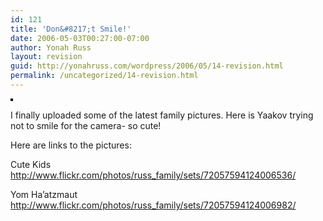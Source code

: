 ```yaml
---
id: 121
title: 'Don&#8217;t Smile!'
date: 2006-05-03T00:27:00-07:00
author: Yonah Russ
layout: revision
guid: http://yonahruss.com/wordpress/2006/05/14-revision.html
permalink: /uncategorized/14-revision.html
---
```

[<img src="http://static.flickr.com/49/139580137_4e5618732b_m.jpg" alt="" style="border: 2px solid rgb(0, 0, 0);" />](http://www.flickr.com/photos/russ_family/139580137/ "photo sharing")  
<span style="margin-top: 0px;font-size:0;" ><a href="http://www.flickr.com/photos/russ_family/139580137/">Don&#8217;t Smile!</a><br />Originally uploaded by <a href="http://www.flickr.com/people/russ_family/">Russ Family</a>.</span> 

I finally uploaded some of the latest family pictures. Here is Yaakov trying not to smile for the camera- so cute!

Here are links to the pictures:

Cute Kids  
<http://www.flickr.com/photos/russ_family/sets/72057594124006536/>

Yom Ha&#8217;atzmaut  
<http://www.flickr.com/photos/russ_family/sets/72057594124006982/>